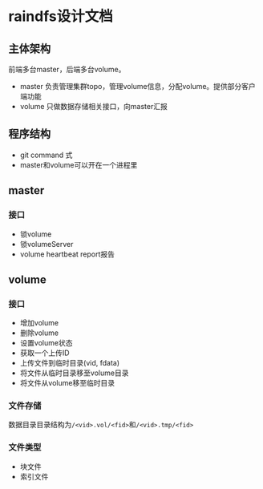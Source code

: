 # raindfs设计文档

## 主体架构
前端多台master，后端多台volume。
* master 负责管理集群topo，管理volume信息，分配volume。提供部分客户端功能
* volume 只做数据存储相关接口，向master汇报

## 程序结构
* git command 式
* master和volume可以开在一个进程里

## master
### 接口
* 锁volume
* 锁volumeServer
* volume heartbeat report报告

## volume
### 接口
* 增加volume
* 删除volume
* 设置volume状态
* 获取一个上传ID
* 上传文件到临时目录(vid, fdata)
* 将文件从临时目录移至volume目录
* 将文件从volume移至临时目录

### 文件存储
数据目录目录结构为`/<vid>.vol/<fid>`和`/<vid>.tmp/<fid>`

### 文件类型
* 块文件
* 索引文件

